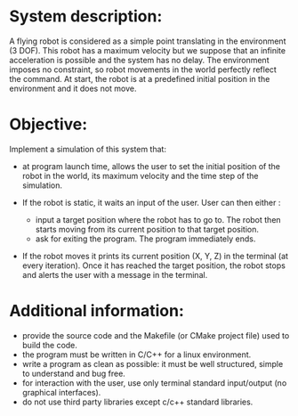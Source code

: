 # System description: 

A flying robot is considered as a simple point translating in the environment (3 DOF). This robot has a maximum velocity but we suppose that an infinite acceleration is possible and the system has no delay. The environment imposes no constraint, so robot movements in the world perfectly reflect the command. At start, the robot is at a predefined initial position in the environment and it does not move.

# Objective: 

Implement a simulation of this system that:
- at program launch time, allows the user to set the initial position of the robot in the world, its maximum velocity and the time step of the simulation.

- If the robot is static, it waits an input of the user. User can then either :
	- input a target position where the robot has to go to. The robot then starts moving from its current position to that target position.
	- ask for exiting the program. The program immediately ends.

- If the robot moves it prints its current position (X, Y, Z) in the terminal (at every iteration). Once it has reached the target position, the robot stops and alerts the user with a message in the terminal.

# Additional information:
- provide the source code and the Makefile (or CMake project file) used to build the code. 
- the program must be written in C/C++ for a linux environment.
- write a program as clean as possible: it must be well structured, simple to understand and bug free.
- for interaction with the user, use only terminal standard input/output (no graphical interfaces).
- do not use third party libraries except c/c++ standard libraries.